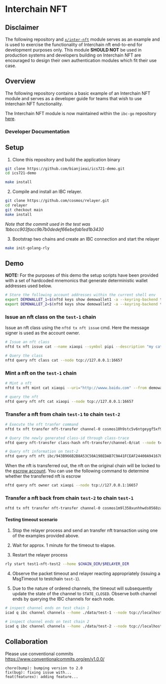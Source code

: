 # Interchain NFT

## Disclaimer

The following repository and [`x/inter-nft`](./x/inter-nft/) module serves as an example and is used to exercise the functionality of Interchain nft end-to-end for development purposes only.
This module **SHOULD NOT** be used in production systems and developers building on Interchain NFT are encouraged to design their own authentication modules which fit their use case.

## Overview

The following repository contains a basic example of an Interchain NFT module and serves as a developer guide for teams that wish to use Interchain NFT functionality.

The Interchain NFT module is now maintained within the `ibc-go` repository
[here](https://github.com/bianjieai/ibc-go/blob/develop/modules/apps/nft-transfer).

### Developer Documentation

## Setup

1. Clone this repository and build the application binary

```bash
git clone https://github.com/bianjieai/ics721-demo.git
cd ics721-demo

make install 
```

2. Compile and install an IBC relayer.

```bash
git clone https://github.com/cosmos/relayer.git
cd relayer
git checkout main
make install
```

_Note that the commit used in the test was 1bbccc903facc9b7b0dedef66ebefab1ed1b3430_

3. Bootstrap two chains and create an IBC connection and start the relayer

```bash
make init-golang-rly
```

## Demo

**NOTE:** For the purposes of this demo the setup scripts have been provided with a set of hardcoded mnemonics that generate deterministic wallet addresses used below.

```bash
# Store the following account addresses within the current shell env
export DEMOWALLET_1=$(nftd keys show demowallet1 -a --keyring-backend test --home ./data/test-1) && echo $DEMOWALLET_1;
export DEMOWALLET_2=$(nftd keys show demowallet2 -a --keyring-backend test --home ./data/test-2) && echo $DEMOWALLET_2;
```

### Issue an nft class on the `test-1` chain

Issue an nft class using the `nftd tx nft issue` cmd.
Here the message signer is used as the account owner.

```bash
# Issue an nft class
nftd tx nft issue cat --name xiaopi --symbol pipi --description "my cat" --uri "hhahahh"  --from demowallet1 --chain-id test-1 --keyring-dir ./data/test-1 --fees=1stake --keyring-backend=test -b block --node tcp://127.0.0.1:16657

# Query the class
nftd query nft class cat --node tcp://127.0.0.1:16657

```

### Mint a nft on the `test-1` chain

```bash
# Mint a nft
nftd tx nft mint cat xiaopi --uri="http://wwww.baidu.com" --from demowallet1 --chain-id test-1 --keyring-dir ./data/test-1 --fees=1stake --keyring-backend=test -b block --node tcp://127.0.0.1:16657

# query the nft
nftd query nft nft cat xiaopi --node tcp://127.0.0.1:16657
```

### Transfer a nft from chain `test-1` to chain `test-2`

```bash
# Execute the nft tranfer command
nftd tx nft transfer nft-transfer channel-0 cosmos10h9stc5v6ntgeygf5xf945njqq5h32r53uquvw cat xiaopi --from demowallet1 --chain-id test-1 --keyring-dir ./data/test-1 --fees=1stake --keyring-backend=test -b block --node tcp://127.0.0.1:16657 --packet-timeout-height 2-10000

# Query the newly generated class-id through class-trace
nftd query nft-transfer class-hash nft-transfer/channel-0/cat --node tcp://127.0.0.1:26657

# Query nft information on test-2
nftd query nft nft ibc/943B966B2B8A53C50A198EDAB7C9A41FCEAF24400A94167846679769D8BF8311 xiaopi --node tcp://127.0.0.1:26657
```

When the nft is transferred out, the nft on the original chain will be locked to the [escrow account](https://github.com/bianjieai/ibc-go/blob/develop/modules/apps/nft-transfer/types/keys.go#L45). You can use the following command to determine whether the transferred nft is escrow

```bash
nftd query nft owner cat xiaopi --node tcp://127.0.0.1:16657
```

### Transfer a nft back from chain `test-2` to chain `test-1`

```bash
nftd tx nft transfer nft-transfer channel-0 cosmos1m9l358xunhhwds0568za49mzhvuxx9uxre5tud ibc/943B966B2B8A53C50A198EDAB7C9A41FCEAF24400A94167846679769D8BF8311 xiaopi --from demowallet2 --chain-id test-2 --keyring-dir ./data/test-2 --fees=1stake --keyring-backend=test -b block --node tcp://127.0.0.1:26657 --packet-timeout-height 2-10000
```

#### Testing timeout scenario

1. Stop the relayer process and send an transfer nft transaction using one of the examples provided above.

2. Wait for approx. 1 minute for the timeout to elapse.

3. Restart the relayer process

```bash
rly start test1-nft-test2 --home $CHAIN_DIR/$RELAYER_DIR
```

4. Observe the packet timeout and relayer reacting appropriately (issuing a MsgTimeout to testchain `test-1`).

5. Due to the nature of ordered channels, the timeout will subsequently update the state of the channel to `STATE_CLOSED`.
Observe both channel ends by querying the IBC channels for each node.

```bash
# inspect channel ends on test chain 1
icad q ibc channel channels --home ./data/test-1 --node tcp://localhost:16657

# inspect channel ends on test chain 2
icad q ibc channel channels --home ./data/test-2 --node tcp://localhost:26657
```

## Collaboration

Please use conventional commits  <https://www.conventionalcommits.org/en/v1.0.0/>

```
chore(bump): bumping version to 2.0
fix(bug): fixing issue with...
feat(featurex): adding feature...
```
